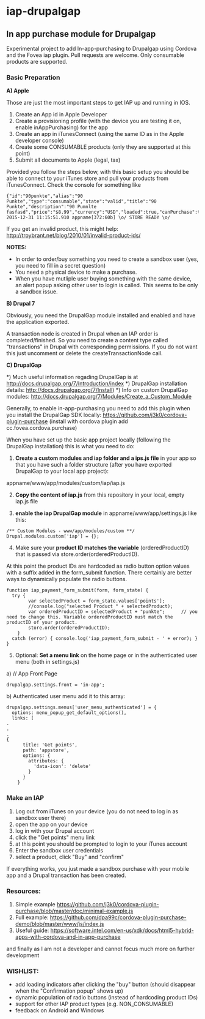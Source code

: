 # iap-drupalgap

<h2>In app purchase module for Drupalgap</h2>

Experimental project to add In-app-purchasing to Drupalgap using Cordova and the Fovea iap plugin. Pull requests are welcome. Only consumable products are supported.

<h3>Basic Preparation</h3>

<b>A) Apple</b>

Those are just the most important steps to get IAP up and running in IOS.

1. Create an App id in Apple Developer
2. Create a provisioning profile (with the device you are testing it on, enable inAppPurchasing) for the app
3. Create an app in iTunesConnect (using the same ID as in the Apple developer console)
4. Create some CONSUMABLE products (only they are supported at this point)
5. Submit all documents to Apple (legal, tax)

Provided you follow the steps below, with this basic setup you should be able to connect to your iTunes store and pull your products from iTunesConnect. Check the console for something like 
```
{"id":"90punkte","alias":"90 Punkte","type":"consumable","state":"valid","title":"90 Punkte","description":"90 Pumnlte fasfasd","price":"$8.99","currency":"USD","loaded":true,"canPurchase":true,"owned":false,"downloading":false,"downloaded":false,"transaction":null,"valid":true}
2015-12-31 11:15:51.910 appname[372:60b] \o/ STORE READY \o/
```
If you get an invalid product, this might help: http://troybrant.net/blog/2010/01/invalid-product-ids/ 

<b>NOTES:</b>

- In order to order/buy something you need to create a sandbox user (yes, you need to fill in a secret question)
- You need a physical device to make a purchase.
- When you have mutliple user buying something with the same device, an alert popup asking other user to login is called. This seems to be only a sandbox issue.

<b>B) Drupal 7</b>

Obviously, you need the DrupalGap module installed and enabled and have the application exported.

A transaction node is created in Drupal when an IAP order is completed/finished. So you need to create a content type called "transactions" in Drupal with corresponding permissions. If you do not want this just uncomment or delete the createTransactionNode call.

<b>C) DrupalGap</b>

*) Much useful information regading DrupalGap is at http://docs.drupalgap.org/7/Introduction/index
*) DrupalGap installation details: http://docs.drupalgap.org/7/Install)
*) Info on custom DrupalGap modules: http://docs.drupalgap.org/7/Modules/Create_a_Custom_Module

Generally, to enable in-app-purchasing you need to add this plugin when you install the DrupalGap SDK locally: https://github.com/j3k0/cordova-plugin-purchase (install with cordova plugin add cc.fovea.cordova.purchase)

When you have set up the basic app project locally (following the DrupalGap installation) this is what you need to do:

1) <b>Create a custom modules and iap folder and a ips.js file</b> in your app so that you have such a folder structure (after you have exported DrupalGap to your local app project):

appname/www/app/modules/custom/iap/iap.js

2) <b>Copy the content of iap.js</b> from this repository in your local, empty iap.js file

3) <b>enable the iap DrupalGap module</b> in appname/www/app/settings.js like this:

```
/** Custom Modules - www/app/modules/custom **/
Drupal.modules.custom['iap'] = {};
```

4) Make sure your <b>product ID matches the variable</b> (orderedProductID) that is passed via store.order(orderedProductID). 

At this point the product IDs are hardcoded as radio button option values with a suffix added in the form_submit function. There certainly are better ways to dynamically populate the radio buttons.

```
function iap_payment_form_submit(form, form_state) {
  try {
    	var selectedProduct = form_state.values['points'];
  		//console.log("selected Product " + selectedProduct);
  		var orderedProductID = selectedProduct + "punkte";  	// you need to change this. Variable orderedProductID must match the productID of your product.
  		store.order(orderedProductID);
	}
  catch (error) { console.log('iap_payment_form_submit - ' + error); }
}
````

5) Optional: <b>Set a menu link</b> on the home page or in the authenticated user menu (both in settings.js)

  a) // App Front Page
```
drupalgap.settings.front = 'in-app';
```

  b) Authenticated user menu
  add it to this array:
```
drupalgap.settings.menus['user_menu_authenticated'] = {
  options: menu_popup_get_default_options(),
  links: [
.
.
.
{
      title: 'Get points',
      path: 'appstore',
      options: {
        attributes: {
          'data-icon': 'delete'
        }
      }
    }
```

<h3>Make an IAP</h3>

1. Log out from iTunes on your device (you do not need to log in as sandbox user there)
2. open the app on your device
3. log in with your Drupal account
4. click the "Get points" menu link
5. at this point you should be prompted to login to your iTunes account 
6. Enter the sandbox user credentials
7. select a product, click "Buy" and "confirm"

If everything works, you just made a sandbox purchase with your mobile app and a Drupal transaction has been created.

<h3>Resources:</h3>

1. Simple example https://github.com/j3k0/cordova-plugin-purchase/blob/master/doc/minimal-example.js
2. Full example: https://github.com/dpa99c/cordova-plugin-purchase-demo/blob/master/www/js/index.js
3. Useful guide: https://software.intel.com/en-us/xdk/docs/html5-hybrid-apps-with-cordova-and-in-app-purchase

and finally as I am not a developer and cannot focus much more on further development

<h3> WISHLIST:</h3>

- add loading indicators after clicking the "buy" button (should disappear when the "Confirmation popup" shows up)
- dynamic population of radio buttons (instead of hardcoding product IDs)
- support for other IAP product types (e.g. NON_CONSUMABLE)
- feedback on Android and Windows
